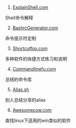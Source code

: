 1. [ExplainShell.com](http://www.explainshell.com)

Shell命令解释

2. [BashrcGenerator.com](http://bashrcgenerator.com/)

命令提示符定制

3. [Shortcutfoo.com](https://www.shortcutfoo.com/)

多种软件的快捷方式练习和说明

4. [Commandlinefu.com](http://www.commandlinefu.com/commands/browse)

总结的命令库

5. [Alias.sh](http://alias.sh/)

别人总结分享的alias

6. [Awesomecow.com](http://awesomecow.com/)

查找linux下适用的win类似的软件

